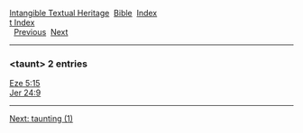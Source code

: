 [Intangible Textual Heritage](../../index)  [Bible](../index) 
[Index](index)   
[t Index](_t_)  
  [Previous](c11320)  [Next](c11322) 

------------------------------------------------------------------------

### &lt;taunt&gt; 2 entries

[Eze 5:15](../kjv/eze005.htm#015)  
[Jer 24:9](../kjv/jer024.htm#009)  

------------------------------------------------------------------------

[Next: taunting (1)](c11322)
